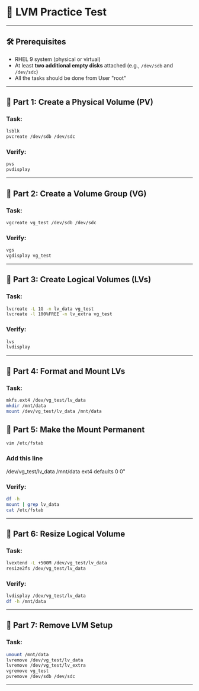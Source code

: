 # 🧪 LVM Practice Test
---
## 🛠️ Prerequisites
- RHEL 9 system (physical or virtual)
- At least **two additional empty disks** attached (e.g., `/dev/sdb` and `/dev/sdc`)
- All the tasks should be done from User "root"

---

## 🧺 Part 1: Create a Physical Volume (PV)

### Task:
```bash
lsblk
pvcreate /dev/sdb /dev/sdc
```

### Verify:
```bash
pvs
pvdisplay
```

---

## 🧺 Part 2: Create a Volume Group (VG)

### Task:
```bash
vgcreate vg_test /dev/sdb /dev/sdc
```

### Verify:
```bash
vgs
vgdisplay vg_test
```

---

## 🧺 Part 3: Create Logical Volumes (LVs)

### Task:
```bash
lvcreate -L 1G -n lv_data vg_test
lvcreate -l 100%FREE -n lv_extra vg_test
```

### Verify:
```bash
lvs
lvdisplay
```

---

## 🧺 Part 4: Format and Mount LVs

### Task:
```bash
mkfs.ext4 /dev/vg_test/lv_data
mkdir /mnt/data
mount /dev/vg_test/lv_data /mnt/data
```
## 🧺 Part 5: Make the Mount Permanent 
```bash
vim /etc/fstab
```

### Add this line 
/dev/vg_test/lv_data /mnt/data ext4 defaults 0 0"

### Verify:
```bash
df -h
mount | grep lv_data
cat /etc/fstab
```

---

## 🧺 Part 6: Resize Logical Volume

### Task:
```bash
lvextend -L +500M /dev/vg_test/lv_data
resize2fs /dev/vg_test/lv_data
```

### Verify:
```bash
lvdisplay /dev/vg_test/lv_data
df -h /mnt/data
```

---

## 🧺 Part 7: Remove LVM Setup

### Task:
```bash
umount /mnt/data
lvremove /dev/vg_test/lv_data
lvremove /dev/vg_test/lv_extra
vgremove vg_test
pvremove /dev/sdb /dev/sdc
```

---

